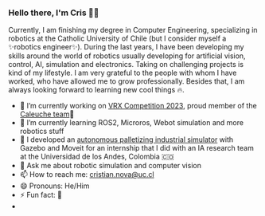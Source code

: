 ### Hello there,  I'm Cris 👋😁

Currently, I am finishing my degree in Computer Engineering, specializing in robotics at the Catholic University of Chile (but I consider myself a ✨robotics engineer✨).
During the last years, I have been developing my skills around the world of robotics usually developing for artificial vision, control, AI, simulation and electronics. Taking on challenging projects is kind of my lifestyle. I am very grateful to the people with whom I have worked, who have allowed me to grow professionally. Besides that, I am always looking forward to learning new cool things 🔥.

<!--
**MonkyDCristian/MonkyDCristian** is a ✨ _special_ ✨ repository because its `README.md` (this file) appears on your GitHub profile.

Here are some ideas to get you started:

- 🔭 I’m currently working on ...
- 🌱 I’m currently learning ...
- 👯 I’m looking to collaborate on ...
- 🤔 I’m looking for help with ...
- 💬 Ask me about ...
- 📫 How to reach me: ...
- 😄 Pronouns: ...
- ⚡ Fun fact: ...
-->

- 🔭 I’m currently working on [VRX Competition 2023](https://robotx.org/programs/vrx-2023/), proud member of the [Caleuche team](https://www.instagram.com/caleuche_robotx)🦾
- 🌱 I’m currently learning ROS2, Microros, Webot simulation and more robotics stuff
- 🤖 I developed an [autonomous palletizing industrial simulator](https://github.com/MonkyDCristian/SEMA_Sim) with Gazebo and Moveit for an internship that I did with an IA research team at the Universidad de los Andes, Colombia 🇨🇴
- 💬 Ask me about robotic simulation and computer vision
- 📫 How to reach me: cristian.nova@uc.cl
- 😄 Pronouns: He/Him
- ⚡ Fun fact: 🤨
-



